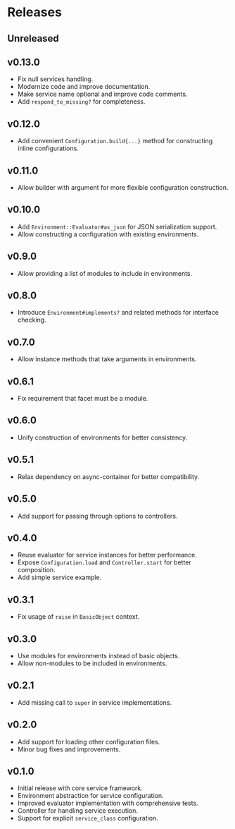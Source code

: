 # Releases

## Unreleased

## v0.13.0

  - Fix null services handling.
  - Modernize code and improve documentation.
  - Make service name optional and improve code comments.
  - Add `respond_to_missing?` for completeness.

## v0.12.0

  - Add convenient `Configuration.build{...}` method for constructing inline configurations.

## v0.11.0

  - Allow builder with argument for more flexible configuration construction.

## v0.10.0

  - Add `Environment::Evaluator#as_json` for JSON serialization support.
  - Allow constructing a configuration with existing environments.

## v0.9.0

  - Allow providing a list of modules to include in environments.

## v0.8.0

  - Introduce `Environment#implements?` and related methods for interface checking.

## v0.7.0

  - Allow instance methods that take arguments in environments.

## v0.6.1

  - Fix requirement that facet must be a module.

## v0.6.0

  - Unify construction of environments for better consistency.

## v0.5.1

  - Relax dependency on async-container for better compatibility.

## v0.5.0

  - Add support for passing through options to controllers.

## v0.4.0

  - Reuse evaluator for service instances for better performance.
  - Expose `Configuration.load` and `Controller.start` for better composition.
  - Add simple service example.

## v0.3.1

  - Fix usage of `raise` in `BasicObject` context.

## v0.3.0

  - Use modules for environments instead of basic objects.
  - Allow non-modules to be included in environments.

## v0.2.1

  - Add missing call to `super` in service implementations.

## v0.2.0

  - Add support for loading other configuration files.
  - Minor bug fixes and improvements.

## v0.1.0

  - Initial release with core service framework.
  - Environment abstraction for service configuration.
  - Improved evaluator implementation with comprehensive tests.
  - Controller for handling service execution.
  - Support for explicit `service_class` configuration.
